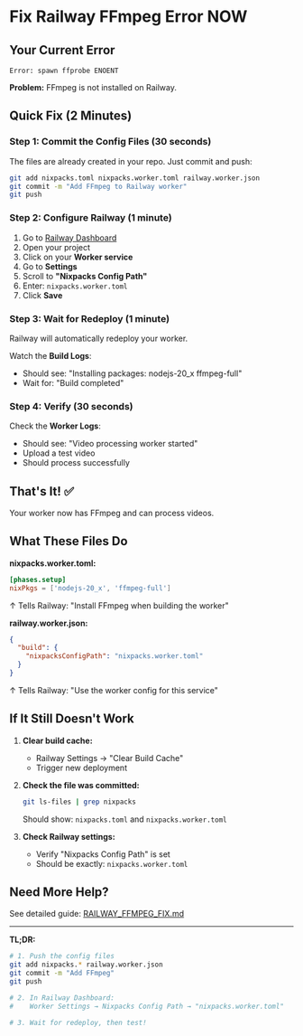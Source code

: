 # Fix Railway FFmpeg Error NOW

## Your Current Error

```
Error: spawn ffprobe ENOENT
```

**Problem:** FFmpeg is not installed on Railway.

## Quick Fix (2 Minutes)

### Step 1: Commit the Config Files (30 seconds)

The files are already created in your repo. Just commit and push:

```bash
git add nixpacks.toml nixpacks.worker.toml railway.worker.json
git commit -m "Add FFmpeg to Railway worker"
git push
```

### Step 2: Configure Railway (1 minute)

1. Go to [Railway Dashboard](https://railway.app)
2. Open your project
3. Click on your **Worker service**
4. Go to **Settings**
5. Scroll to **"Nixpacks Config Path"**
6. Enter: `nixpacks.worker.toml`
7. Click **Save**

### Step 3: Wait for Redeploy (1 minute)

Railway will automatically redeploy your worker.

Watch the **Build Logs**:
- Should see: "Installing packages: nodejs-20_x ffmpeg-full"
- Wait for: "Build completed"

### Step 4: Verify (30 seconds)

Check the **Worker Logs**:
- Should see: "Video processing worker started"
- Upload a test video
- Should process successfully

## That's It! ✅

Your worker now has FFmpeg and can process videos.

## What These Files Do

**nixpacks.worker.toml:**
```toml
[phases.setup]
nixPkgs = ['nodejs-20_x', 'ffmpeg-full']
```
↑ Tells Railway: "Install FFmpeg when building the worker"

**railway.worker.json:**
```json
{
  "build": {
    "nixpacksConfigPath": "nixpacks.worker.toml"
  }
}
```
↑ Tells Railway: "Use the worker config for this service"

## If It Still Doesn't Work

1. **Clear build cache:**
   - Railway Settings → "Clear Build Cache"
   - Trigger new deployment

2. **Check the file was committed:**
   ```bash
   git ls-files | grep nixpacks
   ```
   Should show: `nixpacks.toml` and `nixpacks.worker.toml`

3. **Check Railway settings:**
   - Verify "Nixpacks Config Path" is set
   - Should be exactly: `nixpacks.worker.toml`

## Need More Help?

See detailed guide: [RAILWAY_FFMPEG_FIX.md](./RAILWAY_FFMPEG_FIX.md)

---

**TL;DR:**
```bash
# 1. Push the config files
git add nixpacks.* railway.worker.json
git commit -m "Add FFmpeg"
git push

# 2. In Railway Dashboard:
#    Worker Settings → Nixpacks Config Path → "nixpacks.worker.toml"

# 3. Wait for redeploy, then test!
```

